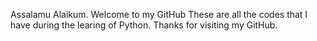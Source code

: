 Assalamu Alaikum.
Welcome to my GitHub
These are all the codes that I have during the learing of Python.
Thanks for visiting my GitHub.
